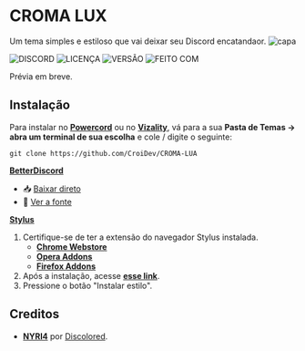# CROMA LUX

Um tema simples e estiloso que vai deixar seu Discord encatandaor.
![capa](https://github.com/CroiDev/CROMA-LUA/blob/main/ativos/CROMA-LUA.gif) 

![DISCORD](https://img.shields.io/discord/578964738617376769.svg?color=5865F2&label=DISCORD&labelColor=101010&logo=discord&logoColor=5865F2&style=flat-square)
![LICENÇA](https://img.shields.io/github/license/CroiDev/CROMA-LUA?color=C2C2C2&label=LICENÇA&labelColor=101010&style=flat-square)
![VERSÃO](https://img.shields.io/github/v/release/CroiDev/TEMACRO?color=57F287&labelColor=101010&label=VERS%C3%83O&logo=css3&logoColor=57F287&style=flat-square)
![FEITO COM](https://img.shields.io/badge/FEITO%20COM-MAGICA%20✨-orange?labelColor=101010&style=flat-square)

Prévia em breve.

<!--![previa](link da previa)-->

## Instalação

Para instalar no **[Powercord](http://powercord.dev/)** ou no **[Vizality](https://vizality.com/)**, vá para a sua **Pasta de Temas -> abra um terminal de sua escolha** e cole / digite o seguinte:

```
git clone https://github.com/CroiDev/CROMA-LUA
```

**[BetterDiscord](https://betterdiscord.app/)**

<!-- - [Direct Download](https://betterdiscord.net/ghdl?id=3625) -->

- 📥 [Baixar direto](https://github.com/CroiDev/CROMA-LUA/releases/download/1.0.0/CROMA-LUA.theme.css) <!-- link temporario -->
- 📃 [Ver a fonte](https://CroiDev.github.io/CROMA-LUA/cdf/tema/compilado.css)

**[Stylus](https://github.com/openstyles/stylus)**

1. Certifique-se de ter a extensão do navegador Stylus instalada.
   - **[Chrome Webstore](https://chrome.google.com/webstore/detail/stylus/clngdbkpkpeebahjckkjfobafhncgmne)**
   - **[Opera Addons](https://addons.opera.com/pt-br/extensions/details/stylus/)**
   - **[Firefox Addons](https://addons.mozilla.org/pt-BR/firefox/addon/styl-us/)**
2. Após a instalação, acesse **[esse link](https://CroiDev.github.io/CROMA-LUA/cdf/tema/CROMA-LUA.user.css)**.
3. Pressione o botão "Instalar estilo".

## Creditos

- **[NYRI4](https://github.com/NYRI4)** por [Discolored](https://github.com/NYRI4/Discolored).
